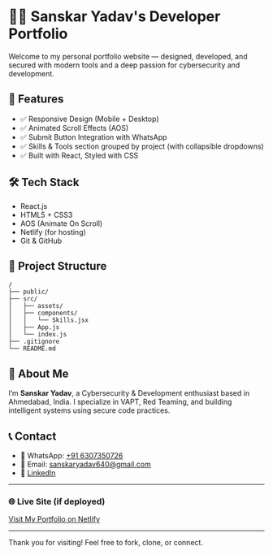 
# 🧑‍💻 Sanskar Yadav's Developer Portfolio

Welcome to my personal portfolio website — designed, developed, and secured with modern tools and a deep passion for cybersecurity and development.

## 🚀 Features

- ✅ Responsive Design (Mobile + Desktop)
- ✅ Animated Scroll Effects (AOS)
- ✅ Submit Button Integration with WhatsApp
- ✅ Skills & Tools section grouped by project (with collapsible dropdowns)
- ✅ Built with React, Styled with CSS

## 🛠️ Tech Stack

- React.js
- HTML5 + CSS3
- AOS (Animate On Scroll)
- Netlify (for hosting)
- Git & GitHub

## 📁 Project Structure

```
/
├── public/
├── src/
│   ├── assets/
│   ├── components/
│   │   └── Skills.jsx
│   ├── App.js
│   └── index.js
├── .gitignore
└── README.md
```

## 🧠 About Me

I’m **Sanskar Yadav**, a Cybersecurity & Development enthusiast based in Ahmedabad, India. I specialize in VAPT, Red Teaming, and building intelligent systems using secure code practices.

## 📞 Contact

- 📱 WhatsApp: [+91 6307350726](https://wa.me/916307350726)
- 📧 Email: sanskaryadav640@gmail.com
- 💼 [LinkedIn](https://www.linkedin.com/in/yadavsanskar640)

---

### 🌐 Live Site (if deployed)
[Visit My Portfolio on Netlify](https://your-netlify-site.netlify.app)

---

Thank you for visiting! Feel free to fork, clone, or connect.
